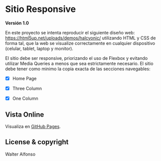 # Sitio Responsive  

**Versión 1.0**

En este proyecto se intenta reproducir  el siguiente diseño web: https://html5up.net/uploads/demos/halcyonic/ utilizando HTML y CSS de forma tal, que la web se visualize correctamente en cualquier dispositivo (celular, tablet, laptop y monitor).

El sitio debe ser responsive, priorizando el uso de Flexbox y evitando utilizar Media Queries a menos que sea estrictamente necesario. El sitio debe tener como minimo la copia exacta de las secciones navegables:

- [x] Home Page
- [x] Three Column
- [x] One Column


## Vista Online

Visualiza en [GitHub Pages](https://walfonso.github.io/halcyonic/).


## License & copyright
Walter Alfonso
